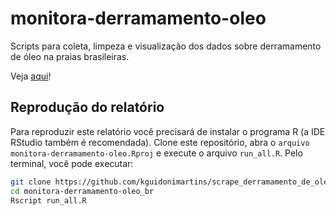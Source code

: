 # monitora-derramamento-oleo

Scripts para coleta, limpeza e visualização dos dados sobre derramamento de óleo na praias brasileiras.

Veja [aqui]()!

## Reprodução do relatório

Para reproduzir este relatório você precisará de instalar o programa R (a IDE RStudio também é recomendada). Clone este repositório, abra o `arquivo monitora-derramamento-oleo.Rproj` e execute o arquivo `run_all.R`. Pelo terminal, você pode executar:

```bash
git clone https://github.com/kguidonimartins/scrape_derramamento_de_oleo_br.git
cd monitora-derramamento-oleo_br
Rscript run_all.R
```

